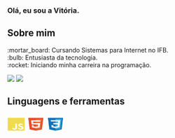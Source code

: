 ### Olá, eu sou a Vitória.

<h2>Sobre mim</h2>
<p>:mortar_board: Cursando Sistemas para Internet no IFB. </br>
   :bulb: Entusiasta da tecnologia.</br>
   :rocket: Iniciando minha carreira na programação.</br>
</p>
 <div>
  <a href = "mailto:teixeiravitoria057@gmail.com"><img src="https://img.shields.io/badge/-Gmail-%23333?style=for-the-badge&logo=gmail&logoColor=white" target="_blank"></a>
  <a href="https://www.linkedin.com/in/vit%C3%B3ria-teiixeiira/" target="_blank"><img src="https://img.shields.io/badge/-LinkedIn-%230077B5?style=for-the-badge&logo=linkedin&logoColor=white" target="_blank"></a>   
 </div>
 
 <h2>Linguagens e ferramentas</br>
 
 <div style="display: inline_block"><br>
   <img align="center" alt="Javascript" height="30" width="40" src="https://raw.githubusercontent.com/devicons/devicon/master/icons/javascript/javascript-plain.svg">
     <img align="center" alt="HTML" height="30" width="40" src="https://raw.githubusercontent.com/devicons/devicon/master/icons/html5/html5-original.svg">
  <img align="center" alt="CSS" height="30" width="40" src="https://raw.githubusercontent.com/devicons/devicon/master/icons/css3/css3-original.svg">
 </div>
